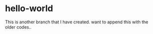 # hello-world
This is another branch that I have created. want to append this with the older codes..
